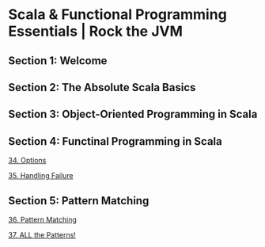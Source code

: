 # Scala & Functional Programming Essentials | Rock the JVM
## Section 1: Welcome
## Section 2: The Absolute Scala Basics
## Section 3: Object-Oriented Programming in Scala
## Section 4: Functinal Programming in Scala
[34. Options](src/main/scala/lectures/part3fp/L34Options.scala)

[35. Handling Failure](src/main/scala/lectures/part3fp/L35HandlingFailure.scala)
## Section 5: Pattern Matching
[36. Pattern Matching](src/main/scala/lectures/part4pattern_matching/L36PatternMatching.scala)

[37. ALL the Patterns!](src/main/scala/lectures/part4pattern_matching/L37AllThePatterns.scala)